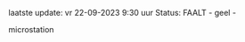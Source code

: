 laatste update: 
vr 22-09-2023  9:30   uur 
Status: FAALT - geel - 
<div class="service Y">microstation</div>